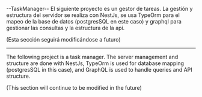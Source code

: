 --TaskManager--
El siguiente proyecto es un gestor de tareas. La gestión y estructura del servidor se realiza con NestJs, se usa TypeOrm para el mapeo de la base de datos (postgresSQL en este caso) y graphql para gestionar las consultas y la estructura de la api. 

(Esta sección seguirá modificándose a futuro)

---------------------------------------------------------------------------------------------------------
The following project is a task manager. The server management and structure are done with NestJs, TypeOrm is used for database mapping (postgresSQL in this case), and GraphQL is used to handle queries and API structure.

(This section will continue to be modified in the future)
 
 
